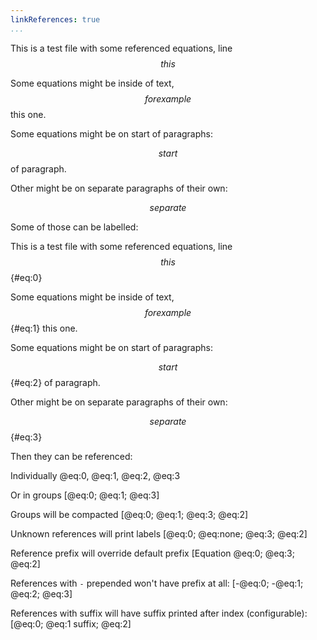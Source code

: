 ```yaml
---
linkReferences: true
...
```

This is a test file with some referenced equations, line $$ this $$

Some equations might be inside of text, $$ for example $$ this one.

Some equations might be on start of paragraphs:

$$ start $$ of paragraph.

Other might be on separate paragraphs of their own:

$$ separate $$

Some of those can be labelled:

This is a test file with some referenced equations, line $$ this $${#eq:0}

Some equations might be inside of text, $$ for example $${#eq:1} this one.

Some equations might be on start of paragraphs:

$$ start $${#eq:2} of paragraph.

Other might be on separate paragraphs of their own:

$$ separate $${#eq:3}

Then they can be referenced:

Individually @eq:0, @eq:1, @eq:2, @eq:3

Or in groups [@eq:0; @eq:1; @eq:3]

Groups will be compacted [@eq:0; @eq:1; @eq:3; @eq:2]

Unknown references will print labels [@eq:0; @eq:none; @eq:3; @eq:2]

Reference prefix will override default prefix [Equation @eq:0; @eq:3; @eq:2]

References with `-` prepended won't have prefix at all:
[-@eq:0; -@eq:1; @eq:2; @eq:3]

References with suffix will have suffix printed after index (configurable):
[@eq:0; @eq:1 suffix; @eq:2]
